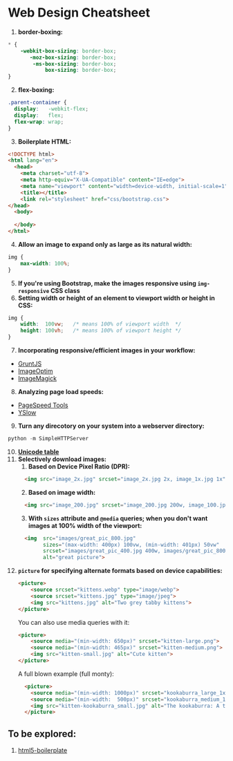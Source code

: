 # Web Design Cheatsheet

1. **border-boxing:**
```css
* {
    -webkit-box-sizing: border-box;
       -moz-box-sizing: border-box;
        -ms-box-sizing: border-box;
            box-sizing: border-box;
}
```
2. **flex-boxing:**
```css
.parent-container {
  display:   -webkit-flex;
  display:   flex;
  flex-wrap: wrap;
}
```
3. **Boilerplate HTML:**
```html
<!DOCTYPE html>
<html lang="en">
  <head>
    <meta charset="utf-8">
    <meta http-equiv="X-UA-Compatible" content="IE=edge">
    <meta name="viewport" content="width=device-width, initial-scale=1">
    <title></title>
    <link rel="stylesheet" href="css/bootstrap.css">
</head>
  <body>
  
  </body>
</html>
```
4. **Allow an image to expand only as large as its natural width:**
```css
img {
    max-width: 100%;
}
```
5. **If you're using Bootstrap, make the images responsive using `img-responsive` CSS class**
6. **Setting width or height of an element to viewport width or height in CSS:**
```css
img {
    width:  100vw;   /* means 100% of viewport width  */
    height: 100vh;   /* means 100% of viewport height */
}
```
7. **Incorporating responsive/efficient images in your workflow:**
* [GruntJS](https://gruntjs.com)
* [ImageOptim](https://imageoptim.com)
* [ImageMagick](http://git.imagemagick.org/repos/ImageMagick)
8. **Analyzing page load speeds:**
* [PageSpeed Tools](https://developers.google.com/speed/pagespeed/insights/)
* [YSlow](http://yslow.org/)
9. **Turn any direcotory on your system into a webserver directory:**
```python
python -m SimpleHTTPServer
```
10. **[Unicode table](https://unicode-table.com/en/)**
11. **Selectively download images:**
    1. **Based on Device Pixel Ratio (DPR):**
    ```html
      <img src="image_2x.jpg" srcset="image_2x.jpg 2x, image_1x.jpg 1x" alt="a cool image">
    ```
    2. **Based on image width:**
    ```html
      <img src="image_200.jpg" srcset="image_200.jpg 200w, image_100.jpg 100w" alt="a cool image">
    ```
    3. **With `sizes` attribute and `@media` queries; when you don't want images at 100% width of the viewport:**
    ```html
      <img  src="images/great_pic_800.jpg"
            sizes="(max-width: 400px) 100vw, (min-width: 401px) 50vw"
            srcset="images/great_pic_400.jpg 400w, images/great_pic_800.jpg 800w"
            alt="great picture">
    ```
12. **`picture` for specifying alternate formats based on device capabilities:**
    ```html
    <picture>
        <source srcset="kittens.webp" type="image/webp">
        <source srcset="kittens.jpg" type="image/jpeg">
        <img src="kittens.jpg" alt="Two grey tabby kittens">
    </picture>
    ```
    You can also use media queries with it:
    ```html
    <picture>
        <source media="(min-width: 650px)" srcset="kitten-large.png">
        <source media="(min-width: 465px)" srcset="kitten-medium.png">
        <img src="kitten-small.jpg" alt="Cute kitten">
    </picture>
    ```
    A full blown example (full monty):
    ```html
      <picture>
        <source media="(min-width: 1000px)" srcset="kookaburra_large_1x.jpg 1x, kookaburra_large_2x.jpg 2x">
        <source media="(min-width:  500px)" srcset="kookaburra_medium_1x.jpg 1x, kookaburra_medium_2x.jpg 2x">
        <img src="kitten-kookaburra_small.jpg" alt="The kookaburra: A terrestrial tree kingfisher native to Australia and New Guinea (according to Wikipedia)">
      </picture>
    ```

## To be explored:
1. [html5-boilerplate](https://github.com/h5bp/html5-boilerplate)
